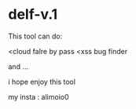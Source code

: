 # delf-v.1
This tool can do:

<cloud falre by pass
<xss bug finder

and ... 

i hope enjoy this tool

my insta : alimoio0
